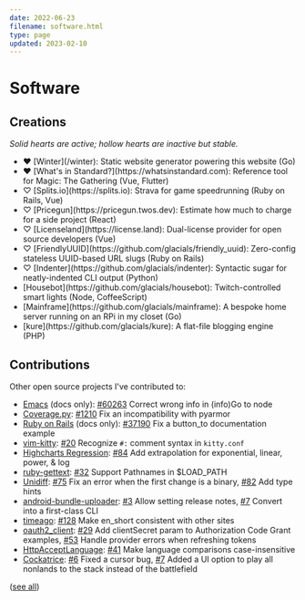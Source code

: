 ```yaml
---
date: 2022-06-23
filename: software.html
type: page
updated: 2023-02-10
---
```


# Software

## Creations

_Solid hearts are active; hollow hearts are inactive but stable._

<!-- Align these left because justified text stretches the space
between the project name and the heart. -->

- <div style="text-align:left">♥ [Winter](/winter): Static website generator powering this
  website (Go)</div>
- <div style="text-align:left">♥ [What's in Standard?](https://whatsinstandard.com): Reference tool for Magic: The Gathering (Vue, Flutter)</div>
- <div style="text-align:left">♡ [Splits.io](https://splits.io): Strava for game speedrunning (Ruby on Rails, Vue)</div>
- <div style="text-align:left">♡ [Pricegun](https://pricegun.twos.dev): Estimate how much to charge for a side project (React)</div>
- <div style="text-align:left">♡ [Licenseland](https://license.land): Dual-license provider for open source developers (Vue)</div>
- <div style="text-align:left">♡ [FriendlyUUID](https://github.com/glacials/friendly_uuid): Zero-config stateless UUID-based URL slugs (Ruby on Rails)</div>
- <div style="text-align:left">♡ [Indenter](https://github.com/glacials/indenter): Syntactic sugar for neatly-indented CLI output (Python)</div>
- <div style="text-align:left">[Housebot](https://github.com/glacials/housebot): Twitch-controlled smart lights (Node, CoffeeScript)</div>
- <div style="text-align:left">[Mainframe](https://github.com/glacials/mainframe): A bespoke home server running on an RPi in my closet (Go)</div>
- <div style="text-align:left">[kure](https://github.com/glacials/kure): A flat-file blogging engine (PHP)</div>

## Contributions

Other open source projects I've contributed to:

- [Emacs](https://debbugs.gnu.org/cgi/bugreport.cgi?bug=60263) (docs only):
  [#60263](https://debbugs.gnu.org/cgi/bugreport.cgi?bug=60263) Correct wrong info in (info)Go to node
- [Coverage.py](https://github.com/nedbat/coveragepy):
  [#1210](https://github.com/nedbat/coveragepy/pull/1210) Fix an incompatibility with pyarmor
- [Ruby on Rails](https://github.com/rails/rails) (docs only):
  [#37190](https://github.com/rails/rails/pull/37190) Fix a button_to documentation example
- [vim-kitty](https://github.com/fladson/vim-kitty):
  [#20](https://github.com/fladson/vim-kitty/pull/20) Recognize `#:` comment syntax in `kitty.conf`
- [Highcharts Regression](https://github.com/streamlinesocial/highcharts-regression):
  [#84](https://github.com/streamlinesocial/highcharts-regression/pull/84) Add extrapolation for exponential, linear, power, & log
- [ruby-gettext](https://github.com/ruby-gettext/gettext):
  [#32](https://github.com/ruby-gettext/gettext/pull/32) Support Pathnames in $LOAD_PATH
- [Unidiff](https://github.com/matiasb/python-unidiff):
  [#75](https://github.com/matiasb/python-unidiff/pull/75) Fix an error when the first change is a binary,
  [#82](https://github.com/matiasb/python-unidiff/pull/82) Add type hints
- [android-bundle-uploader](https://github.com/german1608/android-bundle-uploader):
  [#3](https://github.com/german1608/android-bundle-uploader/pull/3) Allow setting release notes,
  [#7](https://github.com/german1608/android-bundle-uploader/pull/7) Convert into a first-class CLI
- [timeago](https://github.com/andresaraujo/timeago.dart):
  [#128](https://github.com/andresaraujo/timeago.dart/pull/128) Make en_short
  consistent with other sites
- [oauth2_client](https://github.com/teranetsrl/oauth2_client):
  [#29](https://github.com/teranetsrl/oauth2_client/pull/29) Add clientSecret param to Authorization Code Grant examples,
  [#53](https://github.com/teranetsrl/oauth2_client/pull/53) Handle provider
  errors when refreshing tokens
- [HttpAcceptLanguage](https://github.com/iain/http_accept_language):
  [#41](https://github.com/iain/http_accept_language/pull/41) Make language comparisons case-insensitive
- [Cockatrice](https://github.com/Cockatrice/Cockatrice):
  [#6](https://github.com/Cockatrice/Cockatrice/pull/6) Fixed a cursor bug,
  [#7](https://github.com/Cockatrice/Cockatrice/pull/7) Added a UI option to play all nonlands to the stack instead of the battlefield

([see all](https://github.com/search?o=desc&q=is%3Apr+author%3Aglacials+archived%3Afalse+is%3Aclosed+-user%3Ayourbase+-user%3Aglacials+&s=created&type=Issues))
